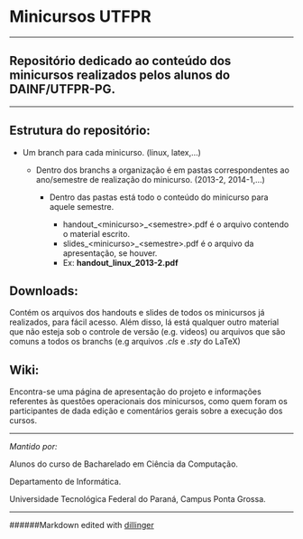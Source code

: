 # Minicursos UTFPR
---
Repositório dedicado ao conteúdo dos minicursos realizados pelos alunos do DAINF/UTFPR-PG.
---

---
## Estrutura do repositório:


 * Um branch para cada minicurso. (linux, latex,...)

    * Dentro dos branchs a organização é em pastas correspondentes ao ano/semestre de realização do minicurso. (2013-2, 2014-1,...)
    
        * Dentro das pastas está todo o conteúdo do minicurso para aquele semestre.
        
            * handout\_&lt;minicurso>\_&lt;semestre>.pdf é o arquivo contendo o material escrito.
            * slides\_&lt;minicurso>\_&lt;semestre>.pdf é o arquivo da apresentação, se houver.
            * Ex: **handout_linux_2013-2.pdf**

## Downloads:
Contém os arquivos dos handouts e slides de todos os minicursos já realizados, para fácil acesso. Além disso, lá está qualquer outro material que não esteja sob o controle de versão (e.g. videos) ou arquivos que são comuns a todos os branchs (e.g arquivos *.cls* e *.sty* do LaTeX)

## Wiki:
Encontra-se uma página de apresentação do projeto e informações referentes às questões operacionais dos minicursos, como quem foram os participantes de dada edição e comentários gerais sobre a execução dos cursos.

----
*Mantido por:*

Alunos do curso de
Bacharelado em Ciência da Computação.

Departamento de Informática.

Universidade Tecnológica Federal do Paraná,
Campus Ponta Grossa.

---

######Markdown edited with [dillinger](https://dillinger.io)